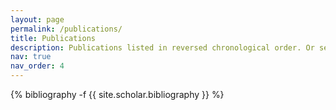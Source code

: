 ```yaml
---
layout: page
permalink: /publications/
title: Publications
description: Publications listed in reversed chronological order. Or see my profile at [NASA ADS Abstract service](https://ui.adsabs.harvard.edu/search/q=docs(c806375407753ab538d40899914c25dd)&sort=date%20desc%2C%20bibcode%20desc&p_=0) or [Google Scholar](https://scholar.google.com/citations?hl=en&user=WH3qKPUAAAAJ)
nav: true
nav_order: 4
---
```

<!-- _pages/publications.md -->
<div class="publications">

{% bibliography -f {{ site.scholar.bibliography }} %}

</div>
